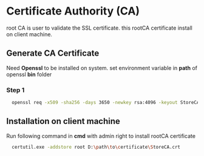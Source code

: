 
# Certificate Authority (CA)

root CA is user to validate the SSL certificate.
this rootCA certificate install on client machine.
## Generate CA Certificate

Need **Openssl** to be installed on system. set environment variable in **path** of openssl **bin** folder

### Step 1 

```bash
  openssl req -x509 -sha256 -days 3650 -newkey rsa:4096 -keyout StoreCA.key -out StoreCA.crt -subj "/C=IN/ST=UP/L=NOIDA/O=Store Managment/OU=Kirana Store/CN=www.store.com"
```


## Installation on client machine
Run following command in **cmd** with admin right to install rootCA certificate

```bash
  certutil.exe -addstore root D:\path\to\certificate\StoreCA.crt
```
    